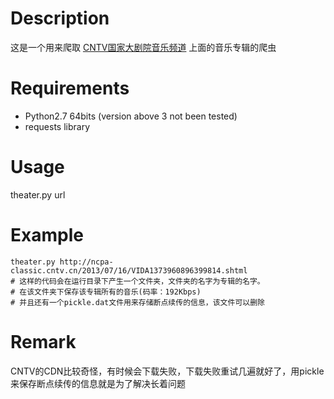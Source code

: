 # Description
这是一个用来爬取 [CNTV国家大剧院音乐频道](http://www.ncpa-classic.com/) 上面的音乐专辑的爬虫

# Requirements
* Python2.7 64bits (version above 3 not been tested)
* requests library

# Usage
theater.py url

# Example
    theater.py http://ncpa-classic.cntv.cn/2013/07/16/VIDA1373960896399814.shtml  
    # 这样的代码会在运行目录下产生一个文件夹，文件夹的名字为专辑的名字。
    # 在该文件夹下保存该专辑所有的音乐(码率：192Kbps)
    # 并且还有一个pickle.dat文件用来存储断点续传的信息，该文件可以删除

# Remark
CNTV的CDN比较奇怪，有时候会下载失败，下载失败重试几遍就好了，用pickle来保存断点续传的信息就是为了解决长着问题